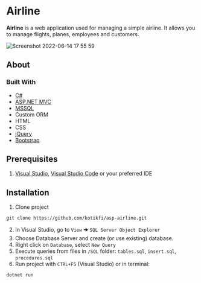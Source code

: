# Airline
__Airline__ is a web application used for managing a simple airline. It allows you to manage flights, planes, employees and customers. 

![Screenshot 2022-06-14 17 55 59](https://user-images.githubusercontent.com/101512405/173622487-d2ade71b-880f-4316-a63c-bbe093b69815.png)

## About
### Built With
* [C#](https://docs.microsoft.com/en-us/dotnet/csharp/)
* [ASP.NET MVC](https://dotnet.microsoft.com/en-us/apps/aspnet)
* [MSSQL](https://www.microsoft.com/en-us/sql-server)
* Custom ORM
* HTML
* CSS
* [jQuery](https://jquery.com/)
* [Bootstrap](https://getbootstrap.com/)
## Prerequisites
1. [Visual Studio](https://visualstudio.microsoft.com/), [Visual Studio Code](https://visualstudio.microsoft.com/) or your preferred IDE
## Installation
1. Clone project
```
git clone https://github.com/kotikfi/asp-airline.git
```
2. In Visual Studio, go to `View` 🠊 `SQL Server Object Explorer`
3. Choose Database Server and create (or use existing) database.
4. Right click on `Database`, select `New Query`
5. Execute queries from files in `/SQL` folder: `tables.sql`,  `insert.sql`, `procedures.sql`
6. Run project with `CTRL+F5` (Visual Studio) or in terminal:
```
dotnet run
```
